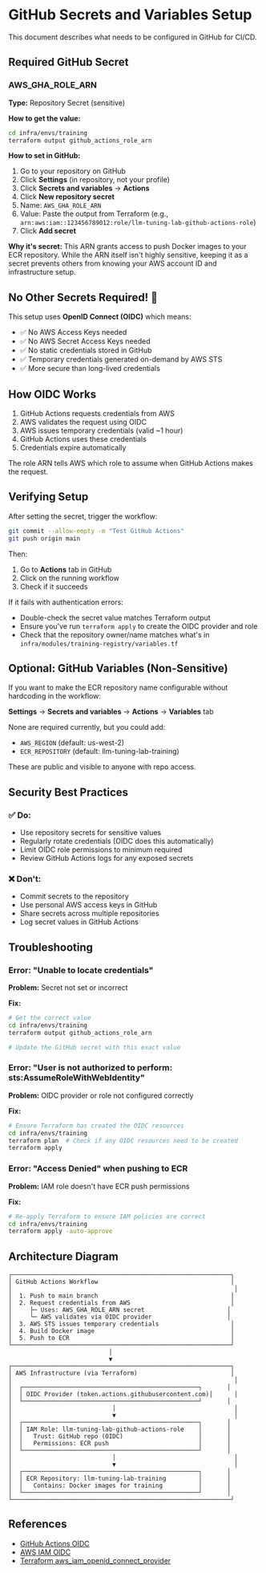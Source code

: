 # GitHub Secrets and Variables Setup

This document describes what needs to be configured in GitHub for CI/CD.

## Required GitHub Secret

### AWS_GHA_ROLE_ARN

**Type:** Repository Secret (sensitive)

**How to get the value:**
```bash
cd infra/envs/training
terraform output github_actions_role_arn
```

**How to set in GitHub:**
1. Go to your repository on GitHub
2. Click **Settings** (in repository, not your profile)
3. Click **Secrets and variables** → **Actions**
4. Click **New repository secret**
5. Name: `AWS_GHA_ROLE_ARN`
6. Value: Paste the output from Terraform (e.g., `arn:aws:iam::123456789012:role/llm-tuning-lab-github-actions-role`)
7. Click **Add secret**

**Why it's secret:** This ARN grants access to push Docker images to your ECR repository. While the ARN itself isn't highly sensitive, keeping it as a secret prevents others from knowing your AWS account ID and infrastructure setup.

## No Other Secrets Required! 🎉

This setup uses **OpenID Connect (OIDC)** which means:
- ✅ No AWS Access Keys needed
- ✅ No AWS Secret Access Keys needed
- ✅ No static credentials stored in GitHub
- ✅ Temporary credentials generated on-demand by AWS STS
- ✅ More secure than long-lived credentials

## How OIDC Works

1. GitHub Actions requests credentials from AWS
2. AWS validates the request using OIDC
3. AWS issues temporary credentials (valid ~1 hour)
4. GitHub Actions uses these credentials
5. Credentials expire automatically

The role ARN tells AWS which role to assume when GitHub Actions makes the request.

## Verifying Setup

After setting the secret, trigger the workflow:

```bash
git commit --allow-empty -m "Test GitHub Actions"
git push origin main
```

Then:
1. Go to **Actions** tab in GitHub
2. Click on the running workflow
3. Check if it succeeds

If it fails with authentication errors:
- Double-check the secret value matches Terraform output
- Ensure you've run `terraform apply` to create the OIDC provider and role
- Check that the repository owner/name matches what's in `infra/modules/training-registry/variables.tf`

## Optional: GitHub Variables (Non-Sensitive)

If you want to make the ECR repository name configurable without hardcoding in the workflow:

**Settings** → **Secrets and variables** → **Actions** → **Variables** tab

None are required currently, but you could add:
- `AWS_REGION` (default: us-west-2)
- `ECR_REPOSITORY` (default: llm-tuning-lab-training)

These are public and visible to anyone with repo access.

## Security Best Practices

### ✅ Do:
- Use repository secrets for sensitive values
- Regularly rotate credentials (OIDC does this automatically)
- Limit OIDC role permissions to minimum required
- Review GitHub Actions logs for any exposed secrets

### ❌ Don't:
- Commit secrets to the repository
- Use personal AWS access keys in GitHub
- Share secrets across multiple repositories
- Log secret values in GitHub Actions

## Troubleshooting

### Error: "Unable to locate credentials"

**Problem:** Secret not set or incorrect

**Fix:**
```bash
# Get the correct value
cd infra/envs/training
terraform output github_actions_role_arn

# Update the GitHub secret with this exact value
```

### Error: "User is not authorized to perform: sts:AssumeRoleWithWebIdentity"

**Problem:** OIDC provider or role not configured correctly

**Fix:**
```bash
# Ensure Terraform has created the OIDC resources
cd infra/envs/training
terraform plan  # Check if any OIDC resources need to be created
terraform apply
```

### Error: "Access Denied" when pushing to ECR

**Problem:** IAM role doesn't have ECR push permissions

**Fix:**
```bash
# Re-apply Terraform to ensure IAM policies are correct
cd infra/envs/training
terraform apply -auto-approve
```

## Architecture Diagram

```
┌─────────────────────────────────────────────────────────────┐
│ GitHub Actions Workflow                                     │
│                                                              │
│  1. Push to main branch                                     │
│  2. Request credentials from AWS                            │
│     ├─ Uses: AWS_GHA_ROLE_ARN secret                       │
│     └─ AWS validates via OIDC provider                     │
│  3. AWS STS issues temporary credentials                    │
│  4. Build Docker image                                      │
│  5. Push to ECR                                             │
└─────────────────────────────────────────────────────────────┘
                            │
                            ▼
┌─────────────────────────────────────────────────────────────┐
│ AWS Infrastructure (via Terraform)                          │
│                                                              │
│  ┌─────────────────────────────────────────────────┐       │
│  │ OIDC Provider (token.actions.githubusercontent.com)│      │
│  └─────────────────────────────────────────────────┘       │
│                            │                                 │
│                            ▼                                 │
│  ┌─────────────────────────────────────────────────┐       │
│  │ IAM Role: llm-tuning-lab-github-actions-role    │       │
│  │   Trust: GitHub repo (OIDC)                     │       │
│  │   Permissions: ECR push                         │       │
│  └─────────────────────────────────────────────────┘       │
│                            │                                 │
│                            ▼                                 │
│  ┌─────────────────────────────────────────────────┐       │
│  │ ECR Repository: llm-tuning-lab-training         │       │
│  │   Contains: Docker images for training          │       │
│  └─────────────────────────────────────────────────┘       │
└─────────────────────────────────────────────────────────────┘
```

## References

- [GitHub Actions OIDC](https://docs.github.com/en/actions/deployment/security-hardening-your-deployments/configuring-openid-connect-in-amazon-web-services)
- [AWS IAM OIDC](https://docs.aws.amazon.com/IAM/latest/UserGuide/id_roles_providers_create_oidc.html)
- [Terraform aws_iam_openid_connect_provider](https://registry.terraform.io/providers/hashicorp/aws/latest/docs/resources/iam_openid_connect_provider)


